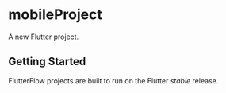# mobileProject

A new Flutter project.

## Getting Started

FlutterFlow projects are built to run on the Flutter _stable_ release.
